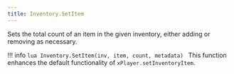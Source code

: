 ```yaml
---
title: Inventory.SetItem
---
```

Sets the total count of an item in the given inventory, either adding or removing as necessary.

!!! info
	```lua
	Inventory.SetItem(inv, item, count, metadata)
	```
	This function enhances the default functionality of `xPlayer.setInventoryItem`.